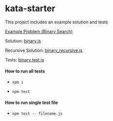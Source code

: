 # kata-starter
This project includes an example solution and tests



[Example Problem (Binary Search)](http://codekata.com/kata/kata02-karate-chop/)

Solution: [binary.js](https://github.com/Berlin-JS-Tech-Group/kata-starter/blob/main/src/binary_search/binary.js)

Recursive Solution: [binary_recursive.js](https://github.com/Berlin-JS-Tech-Group/kata-starter/blob/main/src/binary_search/binary_recursive.js)

Tests: [binary.test.js](https://github.com/Berlin-JS-Tech-Group/kata-starter/blob/main/src/binary_search/binary.test.js)

#### How to run all tests

- `npm i`

- `npm test`

#### How to run single test file

- `npm test -- filename.js`

